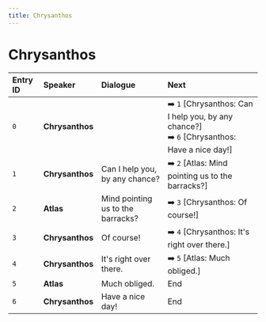 ```yaml
---
title: Chrysanthos
---
```


# Chrysanthos


| Entry ID | Speaker | Dialogue | Next |
| :------- | :------ | :------- | :------------ |
| `0` | **Chrysanthos** |  | ➡️ `1` \[Chrysanthos: Can I help you, by any chance?\]<br>➡️ `6` \[Chrysanthos: Have a nice day\!\] |
| `1` | **Chrysanthos** | Can I help you, by any chance? | ➡️ `2` \[Atlas: Mind pointing us to the barracks?\] |
| `2` | **Atlas** | Mind pointing us to the barracks? | ➡️ `3` \[Chrysanthos: Of course\!\] |
| `3` | **Chrysanthos** | Of course\! | ➡️ `4` \[Chrysanthos: It's right over there\.\] |
| `4` | **Chrysanthos** | It's right over there\. | ➡️ `5` \[Atlas: Much obliged\.\] |
| `5` | **Atlas** | Much obliged\. | End |
| `6` | **Chrysanthos** | Have a nice day\! | End |
